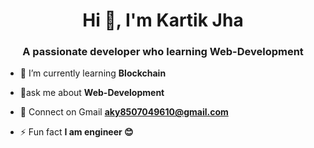 <h1 align="center">Hi 👋, I'm Kartik Jha</h1>
<h3 align="center">A passionate developer who learning Web-Development</h3>


<!-- - 🔭 I’m currently working on **CRUD-APP** -->

- 🌱 I’m currently learning **Blockchain**

- 💬ask me about **Web-Development**

- 📧 Connect on Gmail **aky8507049610@gmail.com**

- ⚡ Fun fact **I am engineer 😊**
